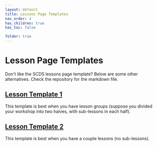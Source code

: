 ```yaml
---
layout: default
title: Lessons Page Templates
nav_order: 4
has_children: true
has_toc: false

folder: true
---
```


# Lesson Page Templates

Don't like the SCDS lessons page template? Below are some other alternatives. Check the repository for the markdown file.

## [Lesson Template 1](lessonPageTemplates/lessonsPage1.md)

This template is best when you have lesson groups (suppose you divided your workshop into two halves, with sub-lessons in each half).

## [Lesson Template 2](lessonPageTemplates/lessonsPage2.md)

This template is best when you have a couple lessons (no sub-lessons).